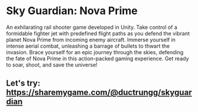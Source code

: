 # Sky Guardian: Nova Prime
An exhilarating rail shooter game developed in Unity. Take control of a formidable fighter jet with predefined flight paths as you defend the vibrant planet Nova Prime from incoming enemy aircraft. Immerse yourself in intense aerial combat, unleashing a barrage of bullets to thwart the invasion. Brace yourself for an epic journey through the skies, defending the fate of Nova Prime in this action-packed gaming experience. Get ready to soar, shoot, and save the universe!
 
 ## Let's try: https://sharemygame.com/@ductrungg/skyguardian
